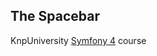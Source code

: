 ## The Spacebar

KnpUniversity [Symfony 4](https://knpuniversity.com/tracks/symfony "Symfony 4") course